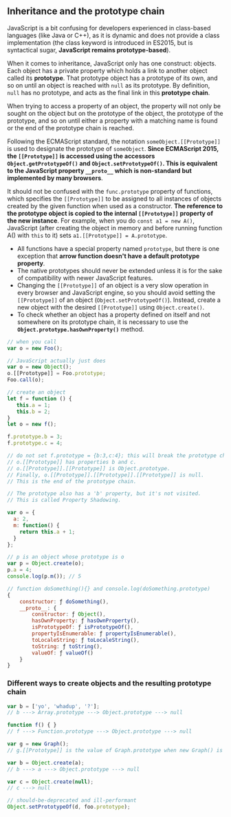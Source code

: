## Inheritance and the prototype chain
JavaScript is a bit confusing for developers experienced in class-based languages (like Java or C++), as it is dynamic and does not provide a class implementation (the class keyword is introduced in ES2015, but is syntactical sugar, **JavaScript remains prototype-based**).

When it comes to inheritance, JavaScript only has one construct: objects. Each object has a private property which holds a link to another object called its **prototype**. That prototype object has a prototype of its own, and so on until an object is reached with `null` as its prototype. By definition, `null` has no prototype, and acts as the final link in this **prototype chain**.

When trying to access a property of an object, the property will not only be sought on the object but on the prototype of the object, the prototype of the prototype, and so on until either a property with a matching name is found or the end of the prototype chain is reached.

Following the ECMAScript standard, the notation `someObject.[[Prototype]]` is used to designate the prototype of `someObject`. **Since ECMAScript 2015, the `[[Prototype]]` is accessed using the accessors `Object.getPrototypeOf()` and `Object.setPrototypeOf()`. This is equivalent to the JavaScript property `__proto__` which is non-standard but implemented by many browsers**. 

It should not be confused with the `func.prototype` property of functions, which specifies the `[[Prototype]]` to be assigned to all instances of objects created by the given function when used as a constructor. **The reference to the prototype object is copied to the internal `[[Prototype]]` property of the new instance**. For example, when you do `const a1 = new A()`, JavaScript (after creating the object in memory and before running function A() with `this` to it) sets `a1.[[Prototype]] = A.prototype`.

- All functions have a special property named `prototype`, but there is one exception that **arrow function doesn't have a default prototype property**. 
- The native prototypes should never be extended unless it is for the sake of compatibility with newer JavaScript features.
- Changing the `[[Prototype]]` of an object is a very slow operation in every browser and JavaScript engine, so you should avoid setting the `[[Prototype]]` of an object (`Object.setPrototypeOf()`). Instead, create a new object with the desired `[[Prototype]]` using `Object.create()`.
- To check whether an object has a property defined on itself and not somewhere on its prototype chain, it is necessary to use the **`Object.prototype.hasOwnProperty()`** method.

```javascript
// when you call
var o = new Foo();

// JavaScript actually just does
var o = new Object();
o.[[Prototype]] = Foo.prototype;
Foo.call(o);

// create an object
let f = function () {
   this.a = 1;
   this.b = 2;
}
let o = new f();

f.prototype.b = 3;
f.prototype.c = 4;

// do not set f.prototype = {b:3,c:4}; this will break the prototype chain
// o.[[Prototype]] has properties b and c.
// o.[[Prototype]].[[Prototype]] is Object.prototype.
// Finally, o.[[Prototype]].[[Prototype]].[[Prototype]] is null.
// This is the end of the prototype chain.

// The prototype also has a 'b' property, but it's not visited. 
// This is called Property Shadowing.

var o = {
  a: 2,
  m: function() {
    return this.a + 1;
  }
};

// p is an object whose prototype is o
var p = Object.create(o);
p.a = 4;
console.log(p.m()); // 5
```

```javascript
// function doSomething(){} and console.log(doSomething.prototype)
{
    constructor: ƒ doSomething(),
    __proto__: {
        constructor: ƒ Object(),
        hasOwnProperty: ƒ hasOwnProperty(),
        isPrototypeOf: ƒ isPrototypeOf(),
        propertyIsEnumerable: ƒ propertyIsEnumerable(),
        toLocaleString: ƒ toLocaleString(),
        toString: ƒ toString(),
        valueOf: ƒ valueOf()
    }
}
```

### Different ways to create objects and the resulting prototype chain
```javascript
var b = ['yo', 'whadup', '?'];
// b ---> Array.prototype ---> Object.prototype ---> null

function f() { }
// f ---> Function.prototype ---> Object.prototype ---> null

var g = new Graph();
// g.[[Prototype]] is the value of Graph.prototype when new Graph() is executed

var b = Object.create(a);
// b ---> a ---> Object.prototype ---> null

var c = Object.create(null);
// c ---> null

// should-be-deprecated and ill-performant
Object.setPrototypeOf(d, foo.prototype);
```
